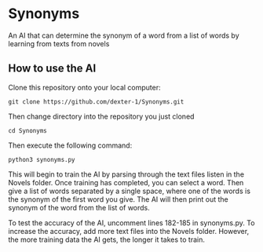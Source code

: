 # Synonyms
An AI that can determine the synonym of a word from a list of words by learning from texts from novels

## How to use the AI
Clone this repository onto your local computer:

```
git clone https://github.com/dexter-1/Synonyms.git
```

Then change directory into the repository you just cloned
```
cd Synonyms
```

Then execute the following command:
```
python3 synonyms.py
```

This will begin to train the AI by parsing through the text files listen in the Novels folder. Once training has completed, you can select a word. Then give a list of words separated by a single space, where one of the words is the synonym of the first word you give. The AI will then print out the synonym of the word from the list of words.

To test the accuracy of the AI, uncomment lines 182-185 in synonyms.py. To increase the accuracy, add more text files into the Novels folder. However, the more training data the AI gets, the longer it takes to train.
